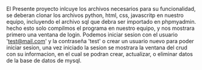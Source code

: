 El Presente proyecto inlcuye los archivos necesarios para su funcionalidad, se deberan clonar los archivos python, html, css, javascritp en nuestro equipo,
incluyendo el archivo sql que debra ser importado en phpmyadmin. hecho esto solo compilmos el programa en nuestro equipo, y nos mostrara primero una ventana de login.
Podemos iniciar sesion con el usuario 'test@mail.com' y la contraseña 'test' o crear un usuario nuevo para poder iniciar sesion,
una vez iniciado la sesion se mostrara la ventana del crud con su informacion, en el cual se podran crear, actualizar, o eliminar datos de la base de datos de mysql.

